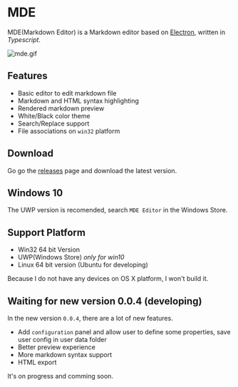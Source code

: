 # MDE

MDE(Markdown Editor) is a Markdown editor based on [Electron](http://electron.atom.io/), written in *Typescript*.

![mde.gif](https://ooo.0o0.ooo/2017/02/08/589af9da2cae8.gif)

## Features

- Basic editor to edit markdown file
- Markdown and HTML syntax highlighting
- Rendered markdown preview
- White/Black color theme
- Search/Replace support
- File associations on `win32` platform

## Download

Go go the [releases](https://github.com/ChannelOne/MDE/releases) page and download the latest version. 

## Windows 10

The UWP version is recomended, search `MDE Editor` in the Windows Store.

## Support Platform

- Win32 64 bit Version
- UWP(Windows Store) *only for win10*
- Linux 64 bit version (Ubuntu for developing)

Because I do not have any devices on OS X platform, I won't build it.

## Waiting for new version 0.0.4 (developing)

In the new version `0.0.4`, there are a lot of new features.

- Add `configuration` panel and allow user to define some properties, save user config in user data folder
- Better preview experience
- More markdown syntax support
- HTML export

It's on progress and comming soon.
